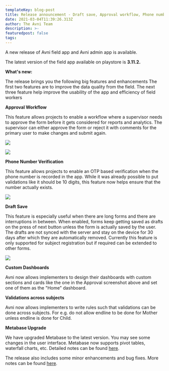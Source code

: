 ```yaml
---
templateKey: blog-post
title: Release announcement - Draft save, Approval workflow, Phone number
date: 2021-03-04T11:39:26.313Z
author: The Avni Team
description: >-
featuredpost: false
tags:
---
```


A new release of Avni field app and Avni admin app is available.

The latest version of the field app available on playstore is  **3.11.2.**


**What's new:**

The release brings you the following big features and enhancements
The first two features are to improve the data quality from the field. The next three feature help improve the usability of the app and efficiency of field workers 

**Approval Workflow**

This feature allows projects to enable a workflow where a supervisor needs to approve the form before it gets considered for reports and analytics. The supervisor can either approve the form or reject it with comments for the primary user to make changes and submit again.

![](/img/2021-03-04-avni-release-announcement/approval.png)  

![](/img/2021-03-04-avni-release-announcement/approval2.png)  


**Phone Number Verification**

This feature allows projects to enable an OTP based verification when the phone number is recorded in the app. While it was already possible to put validations like it should be 10 digits, this feature now helps ensure that the number actually exists.  

![](/img/2021-03-04-avni-release-announcement/otp.png)  
  
**Draft Save**

This feature is especially useful when there are long forms and there are interruptions in between. When enabled, forms keep getting saved as drafts on the press of next button unless the form is actually saved by the user. The drafts are not synced with the server and stay on the device for 30 days after which they are automatically removed. 
Currently this feature is only supported for subject registration but if required can be extended to other forms. 

![](/img/2021-03-04-avni-release-announcement/draft.png)  


**Custom Dashboards**

Avni now allows implementers to design their dashboards with custom sections and cards like the one in the Approval screenshot above and set one of them as the "Home" dashboard. 

**Validations across subjects**

Avni now allows implementers to write rules such that validations can be done across subjects. For e.g. do not allow endline to be done for Mother unless endline is done for Child. 

**Metabase Upgrade**

We have upgraded Metabase to the latest version. You may see some changes in the user interface. Metabase now supports pivot tables, waterfall charts, etc. Detailed notes can be found [here](https://github.com/metabase/metabase/releases/tag/v0.38.0).


The release also includes some minor enhancements and bug fixes.
More notes can be found [here](https://github.com/avniproject/avni-client/releases/tag/v3.11.0).  
